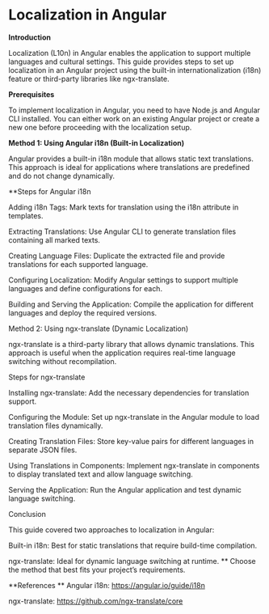# Localization in Angular

**Introduction**

Localization (L10n) in Angular enables the application to support multiple languages and cultural settings. This guide provides steps to set up localization in an Angular project using the built-in internationalization (i18n) feature or third-party libraries like ngx-translate.

**Prerequisites**

To implement localization in Angular, you need to have Node.js and Angular CLI installed. You can either work on an existing Angular project or create a new one before proceeding with the localization setup.

**Method 1: Using Angular i18n (Built-in Localization)**

Angular provides a built-in i18n module that allows static text translations. This approach is ideal for applications where translations are predefined and do not change dynamically.

**Steps for Angular i18n

Adding i18n Tags: Mark texts for translation using the i18n attribute in templates.

Extracting Translations: Use Angular CLI to generate translation files containing all marked texts.

Creating Language Files: Duplicate the extracted file and provide translations for each supported language.

Configuring Localization: Modify Angular settings to support multiple languages and define configurations for each.

Building and Serving the Application: Compile the application for different languages and deploy the required versions.

Method 2: Using ngx-translate (Dynamic Localization)

ngx-translate is a third-party library that allows dynamic translations. This approach is useful when the application requires real-time language switching without recompilation.

Steps for ngx-translate

Installing ngx-translate: Add the necessary dependencies for translation support.

Configuring the Module: Set up ngx-translate in the Angular module to load translation files dynamically.

Creating Translation Files: Store key-value pairs for different languages in separate JSON files.

Using Translations in Components: Implement ngx-translate in components to display translated text and allow language switching.

Serving the Application: Run the Angular application and test dynamic language switching.

Conclusion

This guide covered two approaches to localization in Angular:

Built-in i18n: Best for static translations that require build-time compilation.

ngx-translate: Ideal for dynamic language switching at runtime.
**
Choose the method that best fits your project’s requirements.

**References
**
Angular i18n: https://angular.io/guide/i18n

ngx-translate: https://github.com/ngx-translate/core

